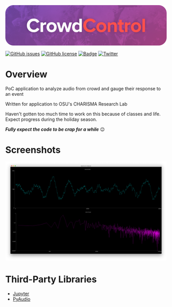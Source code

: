 ![banner](assets/banner/banner.png)

[![GitHub issues](https://img.shields.io/github/issues/buitim/CrowdControl.svg)](https://github.com/buitim/CrowdControl/issues) [![GitHub license](https://img.shields.io/github/license/buitim/CrowdControl.svg)](https://github.com/buitim/CrowdControl/blob/master/LICENSE) [![Badge](https://img.shields.io/badge/level%20of%20sanity-diminishing-red.svg)](https://youtu.be/LHJCliPz1b8?t=161) [![Twitter](https://img.shields.io/twitter/url/https/github.com/buitim/CrowdControl.svg?style=social)](https://twitter.com/intent/tweet?text=Wow:&url=https%3A%2F%2Fgithub.com%2Fbuitim%2FCrowdControl)

# Overview

PoC application to analyze audio from crowd and gauge their response to an event

Written for application to OSU's CHARISMA Research Lab

Haven't gotten too much time to work on this because of classes and life. Expect progress during the holiday season.

**_Fully expect the code to be crap for a while_** 😉

# Screenshots

![sc001](assets/screenshots/sc001.png)

# Third-Party Libraries

-   [Jupyter](https://jupyter.org)
-   [PyAudio](https://pypi.org/project/PyAudio/)
